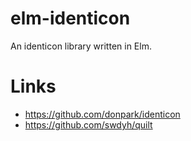 # elm-identicon

An identicon library written in Elm.


# Links

- https://github.com/donpark/identicon
- https://github.com/swdyh/quilt

